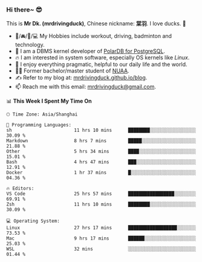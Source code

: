 ### Hi there~ 😎

This is **Mr Dk. (mrdrivingduck)**, Chinese nickname: **棠羽**. I love ducks. 🦆

- 💪/🚘/🏸/💻 My Hobbies include workout, driving, badminton and technology.
- 🍊 I am a DBMS kernel developer of [PolarDB for PostgreSQL](https://github.com/ApsaraDB/PolarDB-for-PostgreSQL).
- 🔥 I am interested in system software, especially OS kernels like *Linux*.
- 🔧 I enjoy everything pragmatic, helpful to our daily life and the world.
- 👨‍🎓 Former bachelor/master student of [NUAA](https://en.wikipedia.org/wiki/Nanjing_University_of_Aeronautics_and_Astronautics).
- ✍ Refer to my blog at: [mrdrivingduck.github.io/blog](https://mrdrivingduck.github.io/blog/).
- 📫 Reach me with this email: [mrdrivingduck@gmail.com](mailto:mrdrivingduck@gmail.com).

<!--START_SECTION:waka-->
📊 **This Week I Spent My Time On** 

```text
🕑︎ Time Zone: Asia/Shanghai

💬 Programming Languages: 
sh                       11 hrs 10 mins      ████████░░░░░░░░░░░░░░░░░   30.09 % 
Markdown                 8 hrs 7 mins        █████░░░░░░░░░░░░░░░░░░░░   21.88 % 
Other                    5 hrs 34 mins       ████░░░░░░░░░░░░░░░░░░░░░   15.01 % 
Bash                     4 hrs 47 mins       ███░░░░░░░░░░░░░░░░░░░░░░   12.91 % 
Docker                   1 hr 37 mins        █░░░░░░░░░░░░░░░░░░░░░░░░   04.36 % 

🔥 Editors: 
VS Code                  25 hrs 57 mins      █████████████████░░░░░░░░   69.91 % 
Zsh                      11 hrs 10 mins      ████████░░░░░░░░░░░░░░░░░   30.09 % 

💻 Operating System: 
Linux                    27 hrs 17 mins      ██████████████████░░░░░░░   73.53 % 
Mac                      9 hrs 17 mins       ██████░░░░░░░░░░░░░░░░░░░   25.03 % 
WSL                      32 mins             ░░░░░░░░░░░░░░░░░░░░░░░░░   01.44 % 
```


<!--END_SECTION:waka-->

<!-- ![Mr Dk.'s GitHub Stats](https://github-readme-stats.vercel.app/api?username=mrdrivingduck&count_private&show_icons=true&theme=buefy) -->

<!-- ![Most Used Languages](https://github-readme-stats.vercel.app/api/top-langs/?username=mrdrivingduck&exclude_repo=mips32-CPU,snort-tcp-socket&theme=buefy&layout=compact&langs_count=10) -->


<!--
**mrdrivingduck/mrdrivingduck** is a ✨ _special_ ✨ repository because its `README.md` (this file) appears on your GitHub profile.

Here are some ideas to get you started:

- 🔭 I’m currently working on ...
- 🌱 I’m currently learning ...
- 👯 I’m looking to collaborate on ...
- 🤔 I’m looking for help with ...
- 💬 Ask me about ...
- 📫 How to reach me: ...
- 😄 Pronouns: ...
- ⚡ Fun fact: ...
-->
